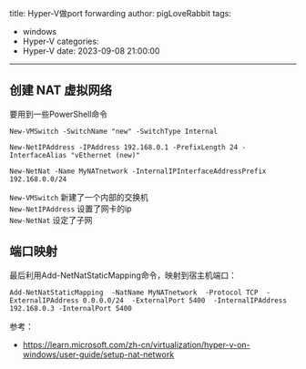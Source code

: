 title: Hyper-V做port forwarding
author: pigLoveRabbit
tags:
  - windows
  - Hyper-V
categories:
  - Hyper-V
date: 2023-09-08 21:00:00
---
## 创建 NAT 虚拟网络

要用到一些PowerShell命令  
```
New-VMSwitch -SwitchName "new" -SwitchType Internal

New-NetIPAddress -IPAddress 192.168.0.1 -PrefixLength 24 -InterfaceAlias "vEthernet (new)"

New-NetNat -Name MyNATnetwork -InternalIPInterfaceAddressPrefix 192.168.0.0/24
```

`New-VMSwitch`  新建了一个内部的交换机  
`New-NetIPAddress` 设置了网卡的ip  
`New-NetNat` 设定了子网


## 端口映射
最后利用Add-NetNatStaticMapping命令，映射到宿主机端口：
```
Add-NetNatStaticMapping  -NatName MyNATnetwork  -Protocol TCP  -ExternalIPAddress 0.0.0.0/24  -ExternalPort 5400  -InternalIPAddress 192.168.0.3 -InternalPort 5400
```


参考：
* https://learn.microsoft.com/zh-cn/virtualization/hyper-v-on-windows/user-guide/setup-nat-network